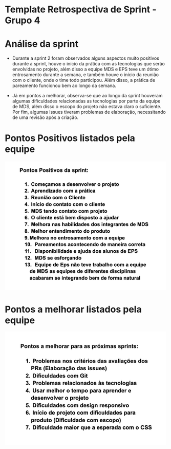 # Template Retrospectiva de Sprint - Grupo 4

# Análise da sprint

- Durante a sprint 2 foram observados alguns aspectos muito positivos durante a sprint, houve o início da prática com as tecnologias que serão envolvidas no projeto, além disso a equipe MDS e EPS teve um ótimo entrosamento durante a semana, e também houve o início da reunião com o cliente, onde o time todo participou. Além disso, a prática de pareamento funcionou bem ao longo da semana.

- Já em pontos a melhorar, observa-se que ao longo da sprint houveram algumas dificuldades relacionadas as tecnologias por parte da equipe de MDS, além disso o escopo do projeto não estava claro o suficiente. Por fim, algumas Issues tiveram problemas de elaboração, necessitando de uma revisão após a criação.


# Pontos Positivos listados pela equipe
  ![imagem](pontos_positivos.png)

# Pontos a melhorar listados pela equipe
  ![imagem](pontos_melhoria.png)
